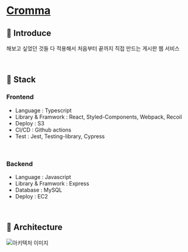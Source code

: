 # [Cromma](http://cromma.site)

## 📝 Introduce

해보고 싶었던 것들 다 적용해서 처음부터 끝까지 직접 만드는 게시판 웹 서비스

<br />

## 🔧 Stack

### Frontend

- Language : Typescript
- Library & Framwork : React, Styled-Components, Webpack, Recoil
- Deploy : S3
- CI/CD : Github actions
- Test : Jest, Testing-library, Cypress

<br />

### Backend

- Language : Javascript
- Library & Framwork : Express
- Database : MySQL
- Deploy : EC2

<br />

## 🔨 Architecture

![아키텍처 이미지](https://user-images.githubusercontent.com/68256639/148732667-8df0fd9b-a2dc-4d90-8a9f-f53c860d0240.png)
